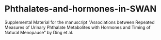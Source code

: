 # Phthalates-and-hormones-in-SWAN
Supplemental Material for the manuscript "Associations between Repeated Measures of Urinary Phthalate Metabolites with Hormones and Timing of Natural Menopause" by Ding et al.
